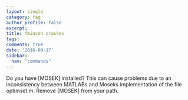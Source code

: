 ```yaml
---
layout: single
category: faq
author_profile: false
excerpt: 
title: fmincon crashes
tags:
comments: true
date: '2016-09-17'
sidebar:
  nav: "commands"
---
```


Do you have [MOSEK] installed? This can cause problems due to an inconsistency between MATLABs and Moseks implementation of the file optimset.m. Remove [MOSEK] from your path.
